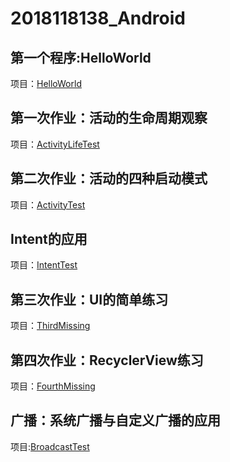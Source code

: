 # 2018118138_Android

## 第一个程序:HelloWorld
项目：[HelloWorld](https://github.com/SCP-CN/2018118138_Android/tree/master/HelloWorld)

## 第一次作业：活动的生命周期观察
项目：[ActivityLifeTest](https://github.com/SCP-CN/2018118138_Android/tree/master/ActivityLifeTest)

## 第二次作业：活动的四种启动模式
项目：[ActivityTest](https://github.com/SCP-CN/2018118138_Android/tree/master/ActivityTest)

## Intent的应用
项目：[IntentTest](https://github.com/SCP-CN/2018118138_Android/tree/master/IntentTest)

## 第三次作业：UI的简单练习
项目：[ThirdMissing](https://github.com/SCP-CN/2018118138_Android/tree/master/ThirdMissing)

## 第四次作业：RecyclerView练习
项目：[FourthMissing](https://github.com/SCP-CN/2018118138_Android/tree/master/FourthMissing)

## 广播：系统广播与自定义广播的应用
项目:[BroadcastTest](https://github.com/SCP-CN/2018118138_Android/tree/master/BroadcastTest)